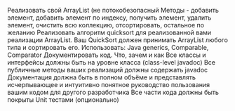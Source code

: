 Реализовать свой ArrayList (не потокобезопасный Методы - добавить
элемент, добавить элемент по индексу, получить элемент, удалить элемент,
очистить всю коллекцию, отсортировать, остальное по желанию
Реализовать алгоритм quicksort для реализованной вами реализации ArrayList. Ваш QuickSort должен принимать ArrayList любого типа и сортировать его. Использовать: Java generics, Comparable, Comparator
Документировать код. Что, зачем и как Все классы и интерфейсы должны быть на уровне класса (class-level javadoc) Все публичные методы ваших реализаций должны содержать javadoc Документация должна быть в полном объёме и представлять исчерпывающее и интуитивно понятное руководство пользования вашим кодом для другого разработчика
Все части кода должны быть покрыты Unit тестами (опционально)

